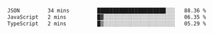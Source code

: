 
<!--START_SECTION:waka-->

```txt
JSON         34 mins         ██████████████████████░░░   88.36 %
JavaScript   2 mins          █▓░░░░░░░░░░░░░░░░░░░░░░░   06.35 %
TypeScript   2 mins          █▒░░░░░░░░░░░░░░░░░░░░░░░   05.29 %
```

<!--END_SECTION:waka-->
